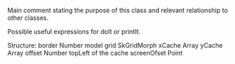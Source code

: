 Main comment stating the purpose of this class and relevant relationship to other classes.

Possible useful expressions for doIt or printIt.

Structure:
border Number
model
grid		SkGridMorph
xCache	Array
yCache	Array
offset	Number		topLeft of the cache
screenOfset	Point
